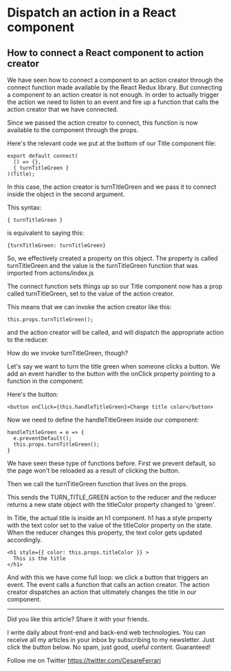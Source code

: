# Dispatch an action in a React component
## How to connect a React component to action creator


We have seen how to connect a component to an action creator through the connect function made available by the React Redux library.
But connecting a component to an action creator is not enough. In order to actually trigger the action we need to listen to an event and fire up a function that calls the action creator that we have connected.

Since we passed the action creator to connect, this function is now available to the component through the props.

Here's the relevant code we put at the bottom of our Title component file:

```
export default connect(
  () => {},
  { turnTitleGreen }
)(Title);
```

In this case, the action creator is turnTitleGreen and we pass it to connect inside the object in the second argument.

This syntax:

```
{ turnTitleGreen }
```

is equivalent to saying this:

```
{turnTitleGreen: turnTitleGreen}
```

So, we effectively created a property on this object. The property is called turnTitleGreen and the value is the turnTitleGreen function that was imported from actions/index.js

The connect function sets things up so our Title component now has a prop called turnTitleGreen, set to the value of the action creator.

This means that we can invoke the action creator like this:

```
this.props.turnTitleGreen();
```

and the action creator will be called, and will dispatch the appropriate action to the reducer.  

How do we invoke turnTitleGreen, though?

Let's say we want to turn the title green when someone clicks a button.
We add an event handler to the button with the onClick property pointing to
a function in the component:

Here's the button:

```
<button onClick={this.handleTitleGreen}>Change title color</button>
```

Now we need to define the handleTitleGreen inside our component:

```
handleTitleGreen = e => {
  e.preventDefault();
  this.props.turnTitleGreen();
}
```

We have seen these type of functions before. First we prevent default, so the page won't be reloaded as a result of clicking the button.

Then we call the turnTitleGreen function that lives on the props.

This sends the TURN_TITLE_GREEN action to the reducer and the reducer returns a new state object with the titleColor property changed to 'green'.

In Title, the actual title is inside an h1 component. h1 has a style property with the text color set to the value of the titleColor property on the state. When the reducer changes this property, the text color gets updated accordingly.

```
<h1 style={{ color: this.props.titleColor }} >
  This is the title
</h1>
```

And with this we have come full loop: we click a button that triggers an event.
The event calls a function that calls an action creator.
The action creator dispatches an action that ultimately changes the title in our component.

---

Did you like this article?  Share it with your friends. 

I write daily about front-end and back-end web technologies. 
You can receive all my articles in your inbox by subscribing to my newsletter. Just click the button below. No spam, just good, useful content. Guaranteed!

Follow me on Twitter
https://twitter.com/CesareFerrari
